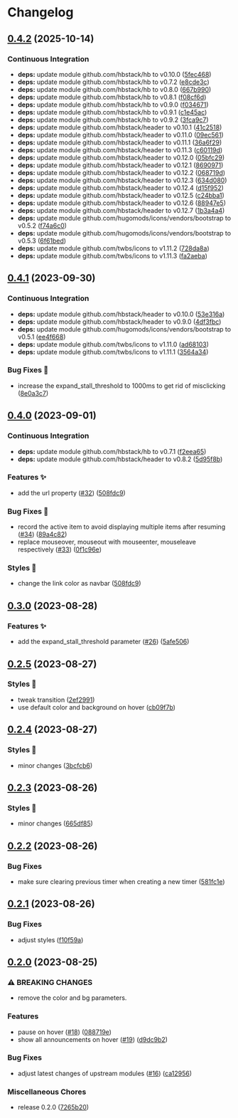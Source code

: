 # Changelog

## [0.4.2](https://github.com/hbstack/announcement-bar/compare/v0.4.1...v0.4.2) (2025-10-14)


### Continuous Integration

* **deps:** update module github.com/hbstack/hb to v0.10.0 ([5fec468](https://github.com/hbstack/announcement-bar/commit/5fec468f400b2c7c49e604b3e1738a9fde742cdd))
* **deps:** update module github.com/hbstack/hb to v0.7.2 ([e8cde3c](https://github.com/hbstack/announcement-bar/commit/e8cde3c64e023bc1c7cef1a911ab0e7f35e635fc))
* **deps:** update module github.com/hbstack/hb to v0.8.0 ([667b990](https://github.com/hbstack/announcement-bar/commit/667b990f3d540c35f4637431c44fe613da54c56c))
* **deps:** update module github.com/hbstack/hb to v0.8.1 ([f08cf6d](https://github.com/hbstack/announcement-bar/commit/f08cf6d09ddee229280f722f58597bec50f55626))
* **deps:** update module github.com/hbstack/hb to v0.9.0 ([f034671](https://github.com/hbstack/announcement-bar/commit/f0346718f189135695ef5b365e38a8d3eac73437))
* **deps:** update module github.com/hbstack/hb to v0.9.1 ([c1e45ac](https://github.com/hbstack/announcement-bar/commit/c1e45ac73f5c3a181847c2b175478b2b5a851afd))
* **deps:** update module github.com/hbstack/hb to v0.9.2 ([3fca9c7](https://github.com/hbstack/announcement-bar/commit/3fca9c72fb89c9eb686f13de5509afa6a2954f2e))
* **deps:** update module github.com/hbstack/header to v0.10.1 ([41c2518](https://github.com/hbstack/announcement-bar/commit/41c2518b22549a511185ce674f25edca1940e698))
* **deps:** update module github.com/hbstack/header to v0.11.0 ([09ec561](https://github.com/hbstack/announcement-bar/commit/09ec5618608aed2754f4c25c000c6e03cbcb649b))
* **deps:** update module github.com/hbstack/header to v0.11.1 ([36a6f29](https://github.com/hbstack/announcement-bar/commit/36a6f295df7611efb8c86ec7d087ca2d35bc5211))
* **deps:** update module github.com/hbstack/header to v0.11.3 ([c60119d](https://github.com/hbstack/announcement-bar/commit/c60119dfd85217bea517e019e6bf1d36cb398189))
* **deps:** update module github.com/hbstack/header to v0.12.0 ([05bfc29](https://github.com/hbstack/announcement-bar/commit/05bfc290dad176778df2c9c76877b9c96c575062))
* **deps:** update module github.com/hbstack/header to v0.12.1 ([8690971](https://github.com/hbstack/announcement-bar/commit/869097170e8a197b7b84dffa49c5cb7dbeb1ceed))
* **deps:** update module github.com/hbstack/header to v0.12.2 ([068719d](https://github.com/hbstack/announcement-bar/commit/068719d3816af260f44b98278d994197a94de2ab))
* **deps:** update module github.com/hbstack/header to v0.12.3 ([634d080](https://github.com/hbstack/announcement-bar/commit/634d08005879c9d9b65378b1c5de148df43bc00c))
* **deps:** update module github.com/hbstack/header to v0.12.4 ([d15f952](https://github.com/hbstack/announcement-bar/commit/d15f95278f28fca1d8e7fdb645a2d299ecf369f7))
* **deps:** update module github.com/hbstack/header to v0.12.5 ([c24bba1](https://github.com/hbstack/announcement-bar/commit/c24bba17c99852177f0fcdb38a203d7289431cdf))
* **deps:** update module github.com/hbstack/header to v0.12.6 ([88947e5](https://github.com/hbstack/announcement-bar/commit/88947e51c4491051690e45f934dd4573b23f7669))
* **deps:** update module github.com/hbstack/header to v0.12.7 ([1b3a4a4](https://github.com/hbstack/announcement-bar/commit/1b3a4a4a2b8e6496a86e00b10d5946588681425d))
* **deps:** update module github.com/hugomods/icons/vendors/bootstrap to v0.5.2 ([f74a6c0](https://github.com/hbstack/announcement-bar/commit/f74a6c05dd82365d9d41182dd885e2cf59792221))
* **deps:** update module github.com/hugomods/icons/vendors/bootstrap to v0.5.3 ([6f61bed](https://github.com/hbstack/announcement-bar/commit/6f61bedda440506e67e1a917580a3ad704c442df))
* **deps:** update module github.com/twbs/icons to v1.11.2 ([728da8a](https://github.com/hbstack/announcement-bar/commit/728da8a51373d35cc8a1b57c75740a87e0be86d6))
* **deps:** update module github.com/twbs/icons to v1.11.3 ([fa2aeba](https://github.com/hbstack/announcement-bar/commit/fa2aebaf037d86b5d4ffc5d5a9d5ad7b168a8028))

## [0.4.1](https://github.com/hbstack/announcement-bar/compare/v0.4.0...v0.4.1) (2023-09-30)


### Continuous Integration

* **deps:** update module github.com/hbstack/header to v0.10.0 ([53e316a](https://github.com/hbstack/announcement-bar/commit/53e316adb000714ecdfece5fcefc8bc4f5156d84))
* **deps:** update module github.com/hbstack/header to v0.9.0 ([4df3fbc](https://github.com/hbstack/announcement-bar/commit/4df3fbc5d21ba29729f9130405a6ee428b31ff9a))
* **deps:** update module github.com/hugomods/icons/vendors/bootstrap to v0.5.1 ([ee4f668](https://github.com/hbstack/announcement-bar/commit/ee4f6689b4e3099bb8abae7466abf1e8354eaeae))
* **deps:** update module github.com/twbs/icons to v1.11.0 ([ad68103](https://github.com/hbstack/announcement-bar/commit/ad681039ea3853f21066fae8c6f9b94297975275))
* **deps:** update module github.com/twbs/icons to v1.11.1 ([3564a34](https://github.com/hbstack/announcement-bar/commit/3564a34c00175c00208293e0b48391144769ba7c))


### Bug Fixes 🐞

* increase the expand_stall_threshold to 1000ms to get rid of misclicking ([8e0a3c7](https://github.com/hbstack/announcement-bar/commit/8e0a3c7642c92a58816860f4b066d8a259cf20b6))

## [0.4.0](https://github.com/hbstack/announcement-bar/compare/v0.3.0...v0.4.0) (2023-09-01)


### Continuous Integration

* **deps:** update module github.com/hbstack/hb to v0.7.1 ([f2eea65](https://github.com/hbstack/announcement-bar/commit/f2eea65baa02d4a1c30848423930157fe02757bf))
* **deps:** update module github.com/hbstack/header to v0.8.2 ([5d95f8b](https://github.com/hbstack/announcement-bar/commit/5d95f8b64e3e46820f814c421cea1d6aa176c16b))


### Features ✨

* add the url property ([#32](https://github.com/hbstack/announcement-bar/issues/32)) ([508fdc9](https://github.com/hbstack/announcement-bar/commit/508fdc9b97c006d5c5bd921694411618abf6d692))


### Bug Fixes 🐞

* record the active item to avoid displaying multiple items after resuming ([#34](https://github.com/hbstack/announcement-bar/issues/34)) ([89a4c82](https://github.com/hbstack/announcement-bar/commit/89a4c82e93a1da9bcd97cf54747fd053640c21b5))
* replace mouseover, mouseout with mouseenter, mouseleave respectively ([#33](https://github.com/hbstack/announcement-bar/issues/33)) ([0f1c96e](https://github.com/hbstack/announcement-bar/commit/0f1c96e1d98c7280e34033b67d27516f0ed93751))


### Styles 🎨

* change the link color as navbar ([508fdc9](https://github.com/hbstack/announcement-bar/commit/508fdc9b97c006d5c5bd921694411618abf6d692))

## [0.3.0](https://github.com/hbstack/announcement-bar/compare/v0.2.5...v0.3.0) (2023-08-28)


### Features ✨

* add the expand_stall_threshold parameter ([#26](https://github.com/hbstack/announcement-bar/issues/26)) ([5afe506](https://github.com/hbstack/announcement-bar/commit/5afe506627ba079edd853c8a5ca0937cd0a1c729))

## [0.2.5](https://github.com/hbstack/announcement-bar/compare/v0.2.4...v0.2.5) (2023-08-27)


### Styles 🎨

* tweak transition ([2ef2991](https://github.com/hbstack/announcement-bar/commit/2ef2991d985ae644bb9c127bc1bef08d06081e97))
* use default color and background on hover ([cb09f7b](https://github.com/hbstack/announcement-bar/commit/cb09f7ba224e8bc90d37ac1cb606f88f8a8b715d))

## [0.2.4](https://github.com/hbstack/announcement-bar/compare/v0.2.3...v0.2.4) (2023-08-27)


### Styles 🎨

* minor changes ([3bcfcb6](https://github.com/hbstack/announcement-bar/commit/3bcfcb6ebdd428d6cce2d38ddd6f54a9978266ad))

## [0.2.3](https://github.com/hbstack/announcement-bar/compare/v0.2.2...v0.2.3) (2023-08-26)


### Styles 🎨

* minor changes ([665df85](https://github.com/hbstack/announcement-bar/commit/665df856c109f87fb578262418c05beae7c5951e))

## [0.2.2](https://github.com/hbstack/announcement-bar/compare/v0.2.1...v0.2.2) (2023-08-26)


### Bug Fixes

* make sure clearing previous timer when creating a new timer ([581fc1e](https://github.com/hbstack/announcement-bar/commit/581fc1e996f3f3df1321ba60cbbd0b91c306c474))

## [0.2.1](https://github.com/hbstack/announcement-bar/compare/v0.2.0...v0.2.1) (2023-08-26)


### Bug Fixes

* adjust styles ([f10f59a](https://github.com/hbstack/announcement-bar/commit/f10f59ab5683cdbe673808d054662db8c5bd775a))

## [0.2.0](https://github.com/hbstack/announcement-bar/compare/v0.1.0...v0.2.0) (2023-08-25)


### ⚠ BREAKING CHANGES

* remove the color and bg parameters.

### Features

* pause on hover ([#18](https://github.com/hbstack/announcement-bar/issues/18)) ([088719e](https://github.com/hbstack/announcement-bar/commit/088719e6e8e5b5c287b84ccd6b15326cde58a487))
* show all announcements on hover ([#19](https://github.com/hbstack/announcement-bar/issues/19)) ([d9dc9b2](https://github.com/hbstack/announcement-bar/commit/d9dc9b2b877ec9f4d7f5431de861f083c6c5758b))


### Bug Fixes

* adjust latest changes of upstream modules ([#16](https://github.com/hbstack/announcement-bar/issues/16)) ([ca12956](https://github.com/hbstack/announcement-bar/commit/ca1295634117fb4dc1696743db54bd670e02d567))


### Miscellaneous Chores

* release 0.2.0 ([7265b20](https://github.com/hbstack/announcement-bar/commit/7265b204bc9f5cce6af00e3b4fa3e1cbdf3d7fc3))
